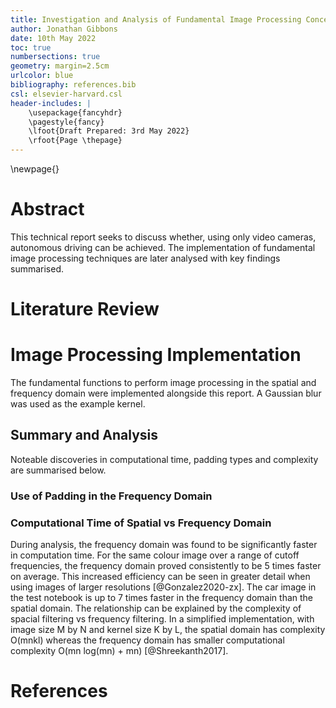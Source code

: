 ```yaml
---
title: Investigation and Analysis of Fundamental Image Processing Concepts
author: Jonathan Gibbons
date: 10th May 2022
toc: true
numbersections: true
geometry: margin=2.5cm
urlcolor: blue
bibliography: references.bib
csl: elsevier-harvard.csl
header-includes: |
    \usepackage{fancyhdr}
    \pagestyle{fancy}
    \lfoot{Draft Prepared: 3rd May 2022}
    \rfoot{Page \thepage}
---
```


\newpage{}

# Abstract

This technical report seeks to discuss whether, using only video cameras, autonomous driving can be achieved. The implementation of fundamental image processing techniques are later analysed with key findings summarised.

# Literature Review

# Image Processing Implementation
The fundamental functions to perform image processing in the spatial and frequency domain were implemented alongside this report. A Gaussian blur was used as the example kernel.

## Summary and Analysis
Noteable discoveries in computational time, padding types and complexity are summarised below.

### Use of Padding in the Frequency Domain


### Computational Time of Spatial vs Frequency Domain
During analysis, the frequency domain was found to be significantly faster in computation time. For the same colour image over a range of cutoff frequencies, the frequency domain proved consistently to be 5 times faster on average. This increased efficiency can be seen in greater detail when using images of larger resolutions [@Gonzalez2020-zx]. The car image in the test notebook is up to 7 times faster in the frequency domain than the spatial domain. The relationship can be explained by the complexity of spacial filtering vs frequency filtering. In a simplified implementation, with image size M by N and kernel size K by L, the spatial domain has complexity O(mnkl) whereas the frequency domain has smaller computational complexity O(mn log(mn) + mn) [@Shreekanth2017].

# References